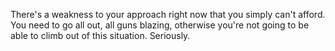 There's a weakness to your approach right now that you simply can't afford.
You need to go all out, all guns blazing, otherwise you're not going to be able to climb out of this situation. Seriously.